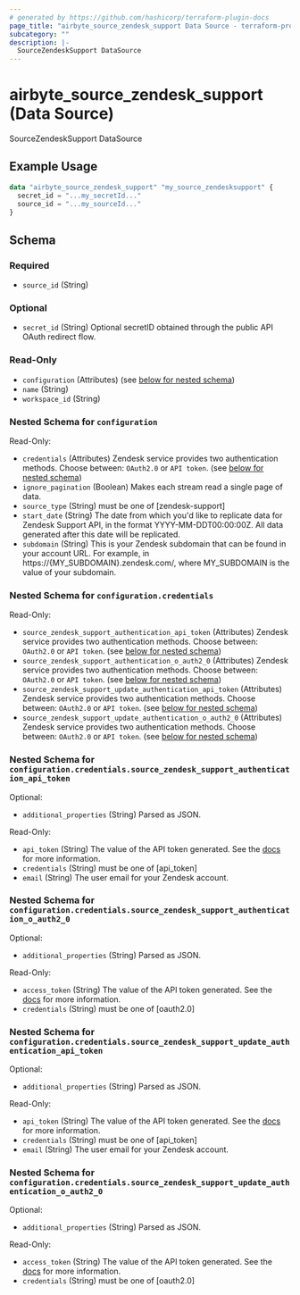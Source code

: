 ```yaml
---
# generated by https://github.com/hashicorp/terraform-plugin-docs
page_title: "airbyte_source_zendesk_support Data Source - terraform-provider-airbyte"
subcategory: ""
description: |-
  SourceZendeskSupport DataSource
---
```


# airbyte_source_zendesk_support (Data Source)

SourceZendeskSupport DataSource

## Example Usage

```terraform
data "airbyte_source_zendesk_support" "my_source_zendesksupport" {
  secret_id = "...my_secretId..."
  source_id = "...my_sourceId..."
}
```

<!-- schema generated by tfplugindocs -->
## Schema

### Required

- `source_id` (String)

### Optional

- `secret_id` (String) Optional secretID obtained through the public API OAuth redirect flow.

### Read-Only

- `configuration` (Attributes) (see [below for nested schema](#nestedatt--configuration))
- `name` (String)
- `workspace_id` (String)

<a id="nestedatt--configuration"></a>
### Nested Schema for `configuration`

Read-Only:

- `credentials` (Attributes) Zendesk service provides two authentication methods. Choose between: `OAuth2.0` or `API token`. (see [below for nested schema](#nestedatt--configuration--credentials))
- `ignore_pagination` (Boolean) Makes each stream read a single page of data.
- `source_type` (String) must be one of [zendesk-support]
- `start_date` (String) The date from which you'd like to replicate data for Zendesk Support API, in the format YYYY-MM-DDT00:00:00Z. All data generated after this date will be replicated.
- `subdomain` (String) This is your Zendesk subdomain that can be found in your account URL. For example, in https://{MY_SUBDOMAIN}.zendesk.com/, where MY_SUBDOMAIN is the value of your subdomain.

<a id="nestedatt--configuration--credentials"></a>
### Nested Schema for `configuration.credentials`

Read-Only:

- `source_zendesk_support_authentication_api_token` (Attributes) Zendesk service provides two authentication methods. Choose between: `OAuth2.0` or `API token`. (see [below for nested schema](#nestedatt--configuration--credentials--source_zendesk_support_authentication_api_token))
- `source_zendesk_support_authentication_o_auth2_0` (Attributes) Zendesk service provides two authentication methods. Choose between: `OAuth2.0` or `API token`. (see [below for nested schema](#nestedatt--configuration--credentials--source_zendesk_support_authentication_o_auth2_0))
- `source_zendesk_support_update_authentication_api_token` (Attributes) Zendesk service provides two authentication methods. Choose between: `OAuth2.0` or `API token`. (see [below for nested schema](#nestedatt--configuration--credentials--source_zendesk_support_update_authentication_api_token))
- `source_zendesk_support_update_authentication_o_auth2_0` (Attributes) Zendesk service provides two authentication methods. Choose between: `OAuth2.0` or `API token`. (see [below for nested schema](#nestedatt--configuration--credentials--source_zendesk_support_update_authentication_o_auth2_0))

<a id="nestedatt--configuration--credentials--source_zendesk_support_authentication_api_token"></a>
### Nested Schema for `configuration.credentials.source_zendesk_support_authentication_api_token`

Optional:

- `additional_properties` (String) Parsed as JSON.

Read-Only:

- `api_token` (String) The value of the API token generated. See the <a href="https://docs.airbyte.com/integrations/sources/zendesk-support#setup-guide">docs</a> for more information.
- `credentials` (String) must be one of [api_token]
- `email` (String) The user email for your Zendesk account.


<a id="nestedatt--configuration--credentials--source_zendesk_support_authentication_o_auth2_0"></a>
### Nested Schema for `configuration.credentials.source_zendesk_support_authentication_o_auth2_0`

Optional:

- `additional_properties` (String) Parsed as JSON.

Read-Only:

- `access_token` (String) The value of the API token generated. See the <a href="https://docs.airbyte.com/integrations/sources/zendesk-support">docs</a> for more information.
- `credentials` (String) must be one of [oauth2.0]


<a id="nestedatt--configuration--credentials--source_zendesk_support_update_authentication_api_token"></a>
### Nested Schema for `configuration.credentials.source_zendesk_support_update_authentication_api_token`

Optional:

- `additional_properties` (String) Parsed as JSON.

Read-Only:

- `api_token` (String) The value of the API token generated. See the <a href="https://docs.airbyte.com/integrations/sources/zendesk-support#setup-guide">docs</a> for more information.
- `credentials` (String) must be one of [api_token]
- `email` (String) The user email for your Zendesk account.


<a id="nestedatt--configuration--credentials--source_zendesk_support_update_authentication_o_auth2_0"></a>
### Nested Schema for `configuration.credentials.source_zendesk_support_update_authentication_o_auth2_0`

Optional:

- `additional_properties` (String) Parsed as JSON.

Read-Only:

- `access_token` (String) The value of the API token generated. See the <a href="https://docs.airbyte.com/integrations/sources/zendesk-support">docs</a> for more information.
- `credentials` (String) must be one of [oauth2.0]


